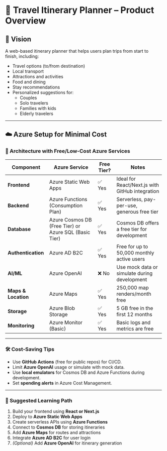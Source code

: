 
# 🧳 Travel Itinerary Planner – Product Overview

## 🌟 Vision
A web-based itinerary planner that helps users plan trips from start to finish, including:
- Travel options (to/from destination)
- Local transport
- Attractions and activities
- Food and dining
- Stay recommendations
- Personalized suggestions for:
  - Couples
  - Solo travelers
  - Families with kids
  - Elderly travelers

---

## ☁️ Azure Setup for Minimal Cost

### 🧱 Architecture with Free/Low-Cost Azure Services

| Component         | Azure Service              | Free Tier? | Notes |
|------------------|----------------------------|------------|-------|
| **Frontend**      | Azure Static Web Apps       | ✅ Yes     | Ideal for React/Next.js with GitHub integration |
| **Backend**       | Azure Functions (Consumption Plan) | ✅ Yes | Serverless, pay-per-use, generous free tier |
| **Database**      | Azure Cosmos DB (Free Tier) or Azure SQL (Basic Tier) | ✅ Yes | Cosmos DB offers a free tier for development |
| **Authentication**| Azure AD B2C                | ✅ Yes     | Free for up to 50,000 monthly active users |
| **AI/ML**         | Azure OpenAI                | ❌ No      | Use mock data or simulate during development |
| **Maps & Location**| Azure Maps                 | ✅ Yes     | 250,000 map renders/month free |
| **Storage**       | Azure Blob Storage          | ✅ Yes     | 5 GB free in the first 12 months |
| **Monitoring**    | Azure Monitor (Basic)       | ✅ Yes     | Basic logs and metrics are free |

---

### 🛠️ Cost-Saving Tips

- Use **GitHub Actions** (free for public repos) for CI/CD.
- Limit **Azure OpenAI** usage or simulate with mock data.
- Use **local emulators** for Cosmos DB and Azure Functions during development.
- Set **spending alerts** in Azure Cost Management.

---

### 🚀 Suggested Learning Path

1. Build your frontend using **React or Next.js**
2. Deploy to **Azure Static Web Apps**
3. Create serverless APIs using **Azure Functions**
4. Connect to **Cosmos DB** for storing itineraries
5. Add **Azure Maps** for routes and attractions
6. Integrate **Azure AD B2C** for user login
7. *(Optional)* Add **Azure OpenAI** for itinerary generation

